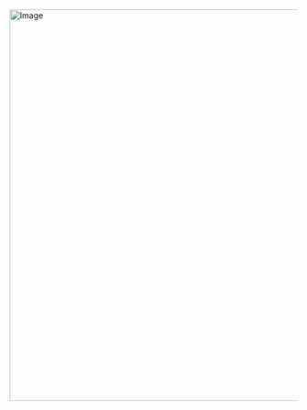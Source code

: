 <img width="1077" height="686" alt="Image" src="https://github.com/user-attachments/assets/c7bc49cd-fe4b-4476-9827-031f473be94f" />
